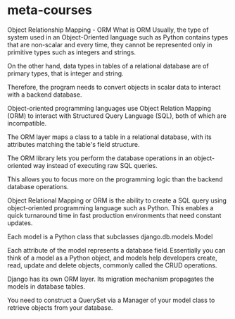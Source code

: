# meta-courses


Object Relationship Mapping - ORM
What is ORM 
Usually, the type of system used in an Object-Oriented language such as Python contains types that are non-scalar and every time, they cannot be represented only in primitive types such as integers and strings. 

On the other hand, data types in tables of a relational database are of primary types, that is integer and string. 

Therefore, the program needs to convert objects in scalar data to interact with a backend database.

Object-oriented programming languages use Object Relation Mapping (ORM) to interact with Structured Query Language (SQL), both of which are incompatible.

The ORM layer maps a class to a table in a relational database, with its attributes matching the table's field structure. 

The ORM library lets you perform the database operations in an object-oriented way instead of executing raw SQL queries. 

This allows you to focus more on the programming logic than the backend database operations.

Object Relational Mapping or ORM is the ability to create a SQL query using object-oriented programming language such as Python. This enables a quick turnaround time in fast production environments that need constant updates. 

Each model is a Python class that subclasses django.db.models.Model

Each attribute of the model represents a database field. Essentially you can think of a model as a Python object, and models help developers create, read, update and delete objects, commonly called the CRUD operations.

Django has its own ORM layer. Its migration mechanism propagates the models in database tables. 

You need to construct a QuerySet via a Manager of your model class to retrieve objects from your database.
